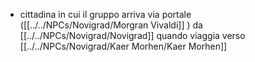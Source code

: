 - cittadina in cui il gruppo arriva via portale ([[../../NPCs/Novigrad/Morgran Vivaldi]] ) da [[../../NPCs/Novigrad/Novigrad]] quando viaggia verso [[../../NPCs/Novigrad/Kaer Morhen/Kaer Morhen]] 